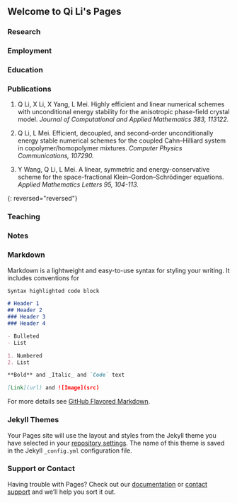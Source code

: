 ## Welcome to Qi Li's Pages

### Research

### Employment

### Education

### Publications

1. Q Li, X Li, X Yang, L Mei. Highly efficient and linear numerical schemes with unconditional energy stability for the anisotropic phase-field crystal model. *Journal of Computational and Applied Mathematics 383, 113122.*

2. Q Li, L Mei. Efficient, decoupled, and second-order unconditionally energy stable numerical schemes for the coupled Cahn–Hilliard system in copolymer/homopolymer mixtures. *Computer Physics Communications, 107290.*

3. Y Wang, Q Li, L Mei. A linear, symmetric and energy-conservative scheme for the space-fractional Klein–Gordon–Schrödinger equations. *Applied Mathematics Letters 95, 104-113.*

{: reversed="reversed"}



### Teaching

### Notes

### Markdown

Markdown is a lightweight and easy-to-use syntax for styling your writing. It includes conventions for

```markdown
Syntax highlighted code block

# Header 1
## Header 2
### Header 3
### Header 4

- Bulleted
- List

1. Numbered
2. List

**Bold** and _Italic_ and `Code` text

[Link](url) and ![Image](src)
```

For more details see [GitHub Flavored Markdown](https://guides.github.com/features/mastering-markdown/).

### Jekyll Themes

Your Pages site will use the layout and styles from the Jekyll theme you have selected in your [repository settings](https://github.com/liqihao2000/finite/settings). The name of this theme is saved in the Jekyll `_config.yml` configuration file.

### Support or Contact

Having trouble with Pages? Check out our [documentation](https://docs.github.com/categories/github-pages-basics/) or [contact support](https://github.com/contact) and we’ll help you sort it out.
